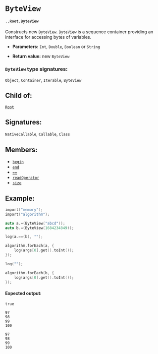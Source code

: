 # `ByteView`

#### `..Root.ByteView`

Constructs new `ByteView`. `ByteView` is a sequence container providing an interface for accessing bytes of variables.

* **Parameters:** `Int`, `Double`, `Boolean` or `String`

* **Return value:** new `ByteView`

### `ByteView` type signatures:

`Object`, `Container`, `Iterable`, `ByteView`

## Child of:

[`Root`](docs..Root.md)

## Signatures:

`NativeCallable`, `Callable`, `Class`

## Members:

- [`begin`](docs..Root.ByteView.begin.md)
- [`end`](docs..Root.ByteView.end.md)
- [`==`](docs..Root.ByteView.==.md)
- [`readOperator`](docs..Root.ByteView.readOperator.md)
- [`size`](docs..Root.ByteView.size.md)

## Example:

```c
import("memory");
import("algorithm");

auto a.=(ByteView("abcd"));
auto b.=(ByteView(1684234849));

log(a.==(b), "");

algorithm.forEach(a, {
    log(args[0].get().toInt());
});

log("");

algorithm.forEach(b, {
    log(args[0].get().toInt());
});
```

#### Expected output:

```
true

97
98
99
100

97
98
99
100
```